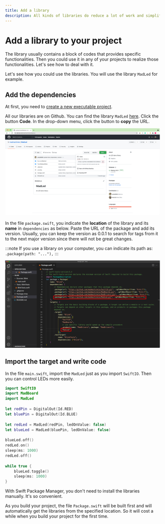 ```yaml
---
title: Add a library
description: All kinds of libraries do reduce a lot of work and simplify your Swift code for your projects. You can program the hardware and use different electronic components easily with libraries.
---
```


# Add a library to your project

The library usually contains a block of codes that provides specific functionalities. Then you could use it in any of your projects to realize those functionalities. Let's see how to deal with it.

Let's see how you could use the libraries. You will use the library `MadLed` for example.  

## Add the dependencies

At first, you need to [create a new executable project](create-new-project.md).

All our libraries are on Github. You can find the library `MadLed` [here](https://github.com/madmachineio/MadLed). Click the button **Code**. In the drop-down menu, click the button to **copy** the URL.

![Get the location of the library](img/github.png)

In the file `package.swift`, you indicate the **location** of the library and its **name** in `dependencies` as below. Paste the URL of the package and add its version. Usually, you can keep the version as 0.0.1 to search for tags from it to the next major version since there will not be great changes.

:::note
If you use a library on your computer, you can indicate its path as: `.package(path: "..."),`
:::

![](img/dependency.png)

## Import the target and write code

In the file `main.swift`, import the `MadLed` just as you import `SwiftIO`. Then you can control LEDs more easily.

``` swift
import SwiftIO
import MadBoard
import MadLed

let redPin = DigitalOut(Id.RED)
let bluePin = DigitalOut(Id.BLUE)

let redLed = MadLed(redPin, ledOnValue: false)
let blueLed = MadLed(bluePin, ledOnValue: false)

blueLed.off()
redLed.on()
sleep(ms: 1000)
redLed.off()

while true {
    blueLed.toggle()
    sleep(ms: 1000)
}
```

With Swift Package Manager, you don't need to install the libraries manually. It's so convenient.

As you build your project, the file `Package.swift` will be built first and will automatically get the libraries from the specified location. So it will cost a while when you build your project for the first time.
